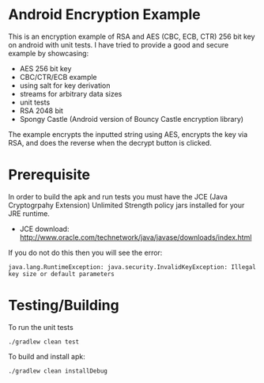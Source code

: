 Android Encryption Example
========================

This is an encryption example of RSA and AES (CBC, ECB, CTR) 256 bit key on android with unit tests. I have 
tried to provide a good and secure example by showcasing:

* AES 256 bit key
* CBC/CTR/ECB example
* using salt for key derivation
* streams for arbitrary data sizes
* unit tests
* RSA 2048 bit
* Spongy Castle (Android version of Bouncy Castle encryption library)

The example encrypts the inputted string using AES, encrypts the key via RSA, and does the reverse when
the decrypt button is clicked.

Prerequisite
========================

In order to build the apk and run tests you must have the JCE (Java Cryptogrpahy Extension) Unlimited Strength policy jars installed for your JRE runtime.  

* JCE download: http://www.oracle.com/technetwork/java/javase/downloads/index.html

If you do not do this then you will see the error:
```
java.lang.RuntimeException: java.security.InvalidKeyException: Illegal key size or default parameters
```

Testing/Building
========================

To run the unit tests
```
./gradlew clean test
```

To build and install apk:
```
./gradlew clean installDebug
```

